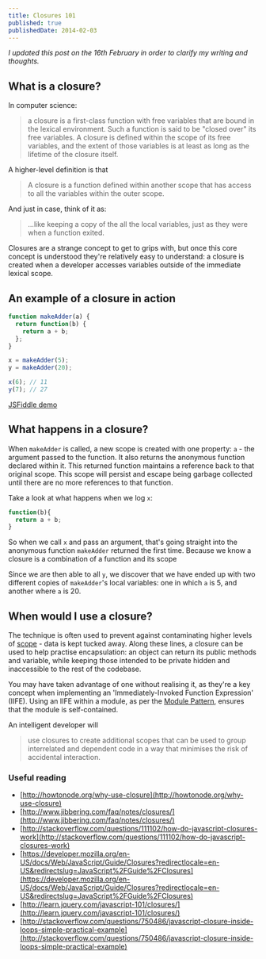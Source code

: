 ```yaml
---
title: Closures 101
published: true
publishedDate: 2014-02-03
---
```


_I updated this post on the 16th February in order to clarify my writing and thoughts._

## What is a closure?
In computer science:

> a closure is a first-class function with free variables that are bound in the lexical environment. Such a function is said to be "closed over" its free variables. A closure is defined within the scope of its free variables, and the extent of those variables is at least as long as the lifetime of the closure itself.

A higher-level definition is that

>A closure is a function defined within another scope that has access to all the variables within the outer scope.

And just in case, think of it as:

>...like keeping a copy of the all the local variables, just as they were when a function exited.

Closures are a strange concept to get to grips with, but once this core concept is understood they're relatively easy to understand: a closure is created when a developer accesses variables outside of the immediate lexical scope.

## An example of a closure in action

```js
function makeAdder(a) {
  return function(b) {
    return a + b;
  };
}

x = makeAdder(5);
y = makeAdder(20);

x(6); // 11
y(7); // 27
```

[JSFiddle demo](http://jsfiddle.net/95PTq/)


## What happens in a closure?

When `makeAdder` is called, a new scope is created with one property: `a` - the argument passed to the function. It also returns the anonymous function declared within it. This returned function maintains a reference back to that original scope. This scope will persist and escape being garbage collected until there are no more references to that function.

Take a look at what happens when we log `x`:

```js
function(b){
  return a + b;
}
```

So when we call `x` and pass an argument, that's going straight into the anonymous function `makeAdder` returned the first time. Because we know a closure is a combination of a function and its scope

Since we are then able to all `y`, we discover that we have ended up with two different copies of `makeAdder`'s local variables: one in which `a` is 5, and another where `a` is 20.

## When would I use a closure?

The technique is often used to prevent against contaminating higher levels of [scope](http://danmatthew.co.uk/2013/05/18/variable-scope-in-javascript/) - data is kept tucked away. Along these lines, a closure can be used to help practise encapsulation: an object can return its public methods and variable, while keeping those intended to be private hidden and inaccessible to the rest of the codebase.

You may have taken advantage of one without realising it, as they're a key concept when implementing an 'Immediately-Invoked Function Expression' (IIFE). Using an IIFE within a module, as per the [Module Pattern](http://www.addyosmani.com/resources/essentialjsdesignpatterns/book/#modulepatternjavascript), ensures that the module is self-contained.

An intelligent developer will
> use closures to create additional scopes that can be used to group interrelated and dependent code in a way that minimises the risk of accidental interaction.


### Useful reading
- [http://howtonode.org/why-use-closure](http://howtonode.org/why-use-closure)
- [http://www.jibbering.com/faq/notes/closures/](http://www.jibbering.com/faq/notes/closures/)
- [http://stackoverflow.com/questions/111102/how-do-javascript-closures-work](http://stackoverflow.com/questions/111102/how-do-javascript-closures-work)
- [https://developer.mozilla.org/en-US/docs/Web/JavaScript/Guide/Closures?redirectlocale=en-US&redirectslug=JavaScript%2FGuide%2FClosures](https://developer.mozilla.org/en-US/docs/Web/JavaScript/Guide/Closures?redirectlocale=en-US&redirectslug=JavaScript%2FGuide%2FClosures)
- [http://learn.jquery.com/javascript-101/closures/](http://learn.jquery.com/javascript-101/closures/)
- [http://stackoverflow.com/questions/750486/javascript-closure-inside-loops-simple-practical-example](http://stackoverflow.com/questions/750486/javascript-closure-inside-loops-simple-practical-example)
